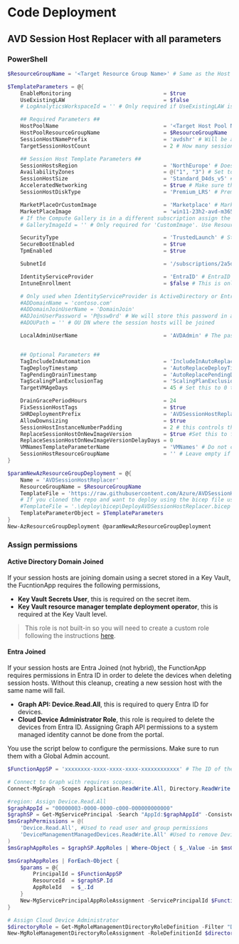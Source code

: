 # Code Deployment
## AVD Session Host Replacer with all parameters
### PowerShell
```PowerShell
$ResourceGroupName = '<Target Resource Group Name>' # Same as the Host Pool RG

$TemplateParameters = @{
    EnableMonitoring                             = $true
    UseExistingLAW                               = $false
    # LogAnalyticsWorkspaceId = '' # Only required if UseExistingLAW is $true. Use ResourceID

    ## Required Parameters ##
    HostPoolName                                 = '<Target Host Pool Name>'
    HostPoolResourceGroupName                    = $ResourceGroupName
    SessionHostNamePrefix                        = 'avdshr' # Will be appended by '-XX'
    TargetSessionHostCount                       = 2 # How many session hosts to maintain in the Host Pool

    ## Session Host Template Parameters ##
    SessionHostsRegion                           = 'NorthEurope' # Does not have to be the same as Host Pool
    AvailabilityZones                            = @("1", "3") # Set to empty array if not using AZs
    SessionHostSize                              = 'Standard_D4ds_v5' # Make sure its available in the region / AZs
    AcceleratedNetworking                        = $true # Make sure the size supports it
    SessionHostDiskType                          = 'Premium_LRS' # Premium_LRS or StandardSSD_LRS

    MarketPlaceOrCustomImage                     = 'Marketplace' # MarketPlace or CustomImage
    MarketPlaceImage                             = 'win11-23h2-avd-m365'
    # If the Compute Gallery is in a different subscription assign the function app "Desktop Virtualization Virtual Machine Contributor" after deployment
    # GalleryImageId = '' # Only required for 'CustomImage'. Use ResourceId of an Image Definition.

    SecurityType                                 = 'TrustedLaunch' # Standard, TrustedLaunch, or ConfidentialVM
    SecureBootEnabled                            = $true
    TpmEnabled                                   = $true

    SubnetId                                     = '/subscriptions/2a5d0771-685c-4101-a8bd-3b0ceb1691a3/resourceGroups/rg-avd-app1-dev-eun-network/providers/Microsoft.Network/virtualNetworks/vnet-app1-dev-eun-001/subnets/snet-avd-app1-dev-eun-001' # Resource Id, make sure it ends with /subnets/<subnetName>

    IdentityServiceProvider                      = 'EntraID' # EntraID / ActiveDirectory / EntraDS
    IntuneEnrollment                             = $false # This is only used when IdentityServiceProvider is EntraID

    # Only used when IdentityServiceProvider is ActiveDirectory or EntraDS
    #ADDomainName = 'contoso.com'
    #ADDomainJoinUserName = 'DomainJoin'
    #ADJoinUserPassword = 'P@ssw0rd' # We will store this password in a key vault
    #ADOUPath = '' # OU DN where the session hosts will be joined

    LocalAdminUserName                           = 'AVDAdmin' # The password is randomly generated. Please use LAPS or reset from Azure Portal.


    ## Optional Parameters ##
    TagIncludeInAutomation                       = 'IncludeInAutoReplace'
    TagDeployTimestamp                           = 'AutoReplaceDeployTimestamp'
    TagPendingDrainTimestamp                     = 'AutoReplacePendingDrainTimestamp'
    TagScalingPlanExclusionTag                   = 'ScalingPlanExclusion' # This is used to disable scaling plan on session hosts pending delete.
    TargetVMAgeDays                              = 45 # Set this to 0 to never consider hosts to be old. Not recommended as you may use it to force replace.

    DrainGracePeriodHours                        = 24
    FixSessionHostTags                           = $true
    SHRDeploymentPrefix                          = 'AVDSessionHostReplacer'
    AllowDownsizing                              = $true
    SessionHostInstanceNumberPadding             = 2 # this controls the name, 2=> -01 or 3=> -001
    ReplaceSessionHostOnNewImageVersion          = $true #Set this to false when you only want to replace when the hosts are old (see TargetVMAgeDays)
    ReplaceSessionHostOnNewImageVersionDelayDays = 0
    VMNamesTemplateParameterName                 = 'VMNames' # Do not change this unless using a custom Template to deploy
    SessionHostResourceGroupName                 = '' # Leave empty if same as HostPoolResourceGroupName
}

$paramNewAzResourceGroupDeployment = @{
    Name = 'AVDSessionHostReplacer'
    ResourceGroupName = $ResourceGroupName
    TemplateFile = 'https://raw.githubusercontent.com/Azure/AVDSessionHostReplacer/main/deploy/arm/DeployAVDSessionHostReplacer.json'
    # If you cloned the repo and want to deploy using the bicep file use this instead of the above line
    #TemplateFile = '.\deploy\bicep\DeployAVDSessionHostReplacer.bicep'
    TemplateParameterObject = $TemplateParameters
}
New-AzResourceGroupDeployment @paramNewAzResourceGroupDeployment

```
### Assign permissions
#### Active Directory Domain Joined
If your session hosts are joining domain using a secret stored in a Key Vault, the FucntionApp requires the following permissions,
- **Key Vault Secrets User**, this is required on the secret item.
- **Key Vault resource manager template deployment operator**, this is required at the Key Vault level.
> This role is not built-in so you will need to create a custom role following the instructions [here](https://learn.microsoft.com/en-us/azure/azure-resource-manager/templates/key-vault-parameter?tabs=azure-cli#grant-deployment-access-to-the-secrets).

#### Entra Joined
If your session hosts are Entra Joined (not hybrid), the FunctionApp requires permissions in Entra ID in order to delete the devices when deleting session hosts.
Without this cleanup, creating a new session host with the same name will fail.
- **Graph API: Device.Read.All**, this is required to query Entra ID for devices.
- **Cloud Device Administrator Role**, this role is required to delete the devices from Entra ID. Assigning Graph API permissions to a system managed identity cannot be done from the portal.

You use the script below to configure the permissions. Make sure to run them with a Global Admin account.
```PowerShell
$FunctionAppSP = 'xxxxxxxx-xxxx-xxxx-xxxx-xxxxxxxxxxxx' # The ID of the system managed identity of the function app

# Connect to Graph with requires scopes.
Connect-MgGraph -Scopes Application.ReadWrite.All, Directory.ReadWrite.All, AppRoleAssignment.ReadWrite.All,  RoleManagement.ReadWrite.Directory

#region: Assign Device.Read.All
$graphAppId = "00000003-0000-0000-c000-000000000000"
$graphSP = Get-MgServicePrincipal -Search "AppId:$graphAppId" -ConsistencyLevel eventual
$msGraphPermissions = @(
    'Device.Read.All', #Used to read user and group permissions
    'DeviceManagementManagedDevices.ReadWrite.All' #Used to remove Devices from Intune
)
$msGraphAppRoles = $graphSP.AppRoles | Where-Object { $_.Value -in $msGraphPermissions }

$msGraphAppRoles | ForEach-Object {
    $params = @{
        PrincipalId = $FunctionAppSP
        ResourceId  = $graphSP.Id
        AppRoleId   = $_.Id
    }
    New-MgServicePrincipalAppRoleAssignment -ServicePrincipalId $FunctionAppSP -BodyParameter $params -Verbose
}

# Assign Cloud Device Administrator
$directoryRole = Get-MgRoleManagementDirectoryRoleDefinition -Filter "DisplayName eq 'Cloud Device Administrator'"
New-MgRoleManagementDirectoryRoleAssignment -RoleDefinitionId $directoryRole.Id -PrincipalId $FunctionAppSP  -DirectoryScopeId '/'
```